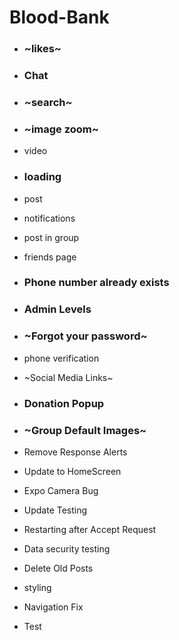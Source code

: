 # Blood-Bank
 - ### ~likes~
 - ### Chat
 - ### ~search~ 
 - ### ~image zoom~
 - video
 - ### loading
 - post
 - notifications
 - post in group
 - friends page
 - ### Phone number already exists
 - ### Admin Levels
 - ### ~Forgot your password~
 - phone verification
 - ~Social Media Links~
 - ### Donation Popup
 - ### ~Group Default Images~
 - Remove Response Alerts
 - Update to HomeScreen
 - Expo Camera Bug
 - Update Testing

 - Restarting after Accept Request

 - Data security testing
 - Delete Old Posts
 - styling
 - Navigation Fix


 - Test
